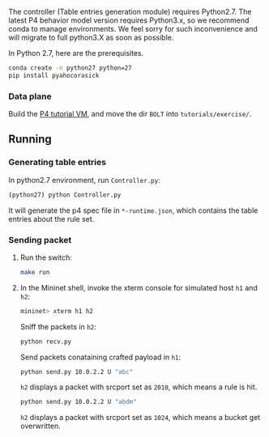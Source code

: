 The controller (Table entries generation module) requires Python2.7. The latest P4 behavior model version requires Python3.x, so we recommend conda to manage environments. We feel sorry for such inconvenience and will migrate to full python3.X as soon as possible.

In Python 2.7, here are the prerequisites.

```bash
conda create -n python27 python=27 
pip install pyahocorasick 
```

### Data plane

Build the [P4 tutorial VM]("https://github.com/p4lang/tutorials"), and move the dir `BOLT` into `tutorials/exercise/`.

## Running

### Generating table entries

In python2.7 environment, run `Controller.py`:

```bash
(python27) python Controller.py
```

It will generate the p4 spec file in `*-runtime.json`, which contains the table entries about the rule set.

### Sending packet

1. Run the switch:

    ```bash
    make run
    ```
    
2. In the Mininet shell, invoke the xterm console for simulated host  `h1` and `h2`:

    ```bash
    mininet> xterm h1 h2
    ```

    Sniff the packets in `h2`:

    ```bash
    python recv.py
    ```

    Send packets conataining crafted payload in `h1`:

    ```bash
    python send.py 10.0.2.2 U "abc"
    ```

    `h2` displays a packet with srcport set as `2010`, which means a rule is hit.

    ```bash
    python send.py 10.0.2.2 U "abdm"
    ```

    `h2` displays a packet with srcport set as `1024`, which means a bucket get overwritten.

